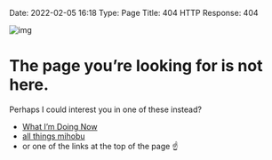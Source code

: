 Date: 2022-02-05 16:18
Type: Page
Title: 404
HTTP Response: 404

![img](https://cdn.cache.lol/type/fluentui-emoji-main/assets/Thinking%20face/3D/thinking_face_3d.png)

# The page you’re looking for is not here.

Perhaps I could interest you in one of these instead?
- [What I’m Doing Now](https://mihobu.monkeywalk.com/now)
- [all things mihobu](https://mihohbu.monkeywalk.com)
- or one of the links at the top of the page ☝️
